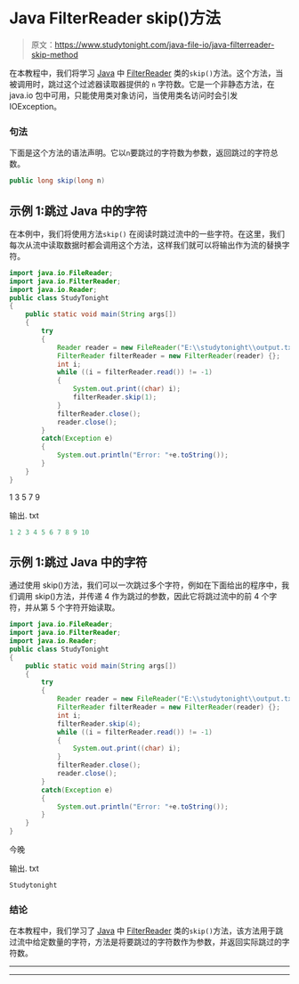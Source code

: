# Java FilterReader skip()方法

> 原文：<https://www.studytonight.com/java-file-io/java-filterreader-skip-method>

在本教程中，我们将学习 [Java](https://www.studytonight.com/java/) 中 [FilterReader](https://www.studytonight.com/java-file-io/java-filterreader) 类的`skip()`方法。这个方法，当被调用时，跳过这个过滤器读取器提供的 `n` 字符数。它是一个非静态方法，在 java.io 包中可用，只能使用类对象访问，当使用类名访问时会引发 IOException。

### 句法

下面是这个方法的语法声明。它以`n`要跳过的字符数为参数，返回跳过的字符总数。

```java
public long skip(long n)
```

## 示例 1:跳过 Java 中的字符

在本例中，我们将使用方法`skip()` 在阅读时跳过流中的一些字符。在这里，我们每次从流中读取数据时都会调用这个方法，这样我们就可以将输出作为流的替换字符。

```java
import java.io.FileReader;
import java.io.FilterReader;
import java.io.Reader;
public class StudyTonight 
{
	public static void main(String args[])
	{
		try
		{
			Reader reader = new FileReader("E:\\studytonight\\output.txt");  
			FilterReader filterReader = new FilterReader(reader) {};  
			int i;  
			while ((i = filterReader.read()) != -1) 
			{  
				System.out.print((char) i);  
				filterReader.skip(1);
			}  
			filterReader.close();  
			reader.close();  
		}
		catch(Exception e)
		{
			System.out.println("Error: "+e.toString());
		}
	}
}
```

1 3 5 7 9

输出. txt

```java
1 2 3 4 5 6 7 8 9 10
```

## 示例 1:跳过 Java 中的字符

通过使用 skip()方法，我们可以一次跳过多个字符，例如在下面给出的程序中，我们调用 skip()方法，并传递 4 作为跳过的参数，因此它将跳过流中的前 4 个字符，并从第 5 个字符开始读取。

```java
import java.io.FileReader;
import java.io.FilterReader;
import java.io.Reader;
public class StudyTonight 
{
	public static void main(String args[])
	{
		try
		{
			Reader reader = new FileReader("E:\\studytonight\\output.txt");  
			FilterReader filterReader = new FilterReader(reader) {};  
			int i;  			
			filterReader.skip(4);
			while ((i = filterReader.read()) != -1) 
			{  
				System.out.print((char) i);  
			}  
			filterReader.close();  
			reader.close();  
		}
		catch(Exception e)
		{
			System.out.println("Error: "+e.toString());
		}
	}
}
```

今晚

输出. txt

```java
Studytonight
```

### 结论

在本教程中，我们学习了 [Java](https://www.studytonight.com/java/) 中 [FilterReader](https://www.studytonight.com/java-file-io/java-filterreader) 类的`skip()`方法，该方法用于跳过流中给定数量的字符，方法是将要跳过的字符数作为参数，并返回实际跳过的字符数。

* * *

* * *